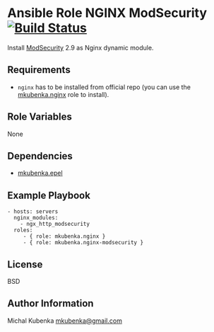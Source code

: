 # Ansible Role NGINX ModSecurity [![Build Status](https://travis-ci.org/mkubenka/ansible-role-nginx-modsecurity.svg?branch=master)](https://travis-ci.org/mkubenka/ansible-role-nginx-modsecurity)

Install [ModSecurity](https://www.modsecurity.org/) 2.9 as Nginx dynamic module.

## Requirements

* `nginx` has to be installed from official repo (you can use the [mkubenka.nginx](https://github.com/mkubenka/ansible-role-nginx) role to install).

## Role Variables

None

## Dependencies

* [mkubenka.epel](https://github.com/mkubenka/ansible-role-epel)

## Example Playbook

    - hosts: servers
      nginx_modules:
        - ngx_http_modsecurity
      roles:
         - { role: mkubenka.nginx }
         - { role: mkubenka.nginx-modsecurity }

## License

BSD

## Author Information

Michal Kubenka <mkubenka@gmail.com>

